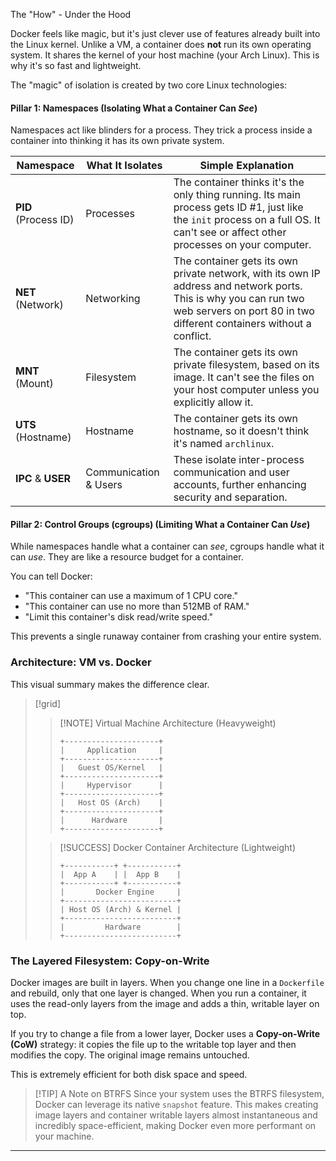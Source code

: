 The "How" - Under the Hood

Docker feels like magic, but it's just clever use of features already built into the Linux kernel. Unlike a VM, a container does **not** run its own operating system. It shares the kernel of your host machine (your Arch Linux). This is why it's so fast and lightweight.

The "magic" of isolation is created by two core Linux technologies:

#### Pillar 1: Namespaces (Isolating What a Container Can *See*)

Namespaces act like blinders for a process. They trick a process inside a container into thinking it has its own private system.

| Namespace | What It Isolates | Simple Explanation |
|---|---|---|
| **PID** (Process ID) | Processes | The container thinks it's the only thing running. Its main process gets ID #1, just like the `init` process on a full OS. It can't see or affect other processes on your computer. |
| **NET** (Network) | Networking | The container gets its own private network, with its own IP address and network ports. This is why you can run two web servers on port 80 in two different containers without a conflict. |
| **MNT** (Mount) | Filesystem | The container gets its own private filesystem, based on its image. It can't see the files on your host computer unless you explicitly allow it. |
| **UTS** (Hostname) | Hostname | The container gets its own hostname, so it doesn't think it's named `archlinux`. |
| **IPC** & **USER** | Communication & Users | These isolate inter-process communication and user accounts, further enhancing security and separation. |

#### Pillar 2: Control Groups (cgroups) (Limiting What a Container Can *Use*)

While namespaces handle what a container can *see*, cgroups handle what it can *use*. They are like a resource budget for a container.

You can tell Docker:
*   "This container can use a maximum of 1 CPU core."
*   "This container can use no more than 512MB of RAM."
*   "Limit this container's disk read/write speed."

This prevents a single runaway container from crashing your entire system.

### Architecture: VM vs. Docker

This visual summary makes the difference clear.

> [!grid]
>
> > [!NOTE] Virtual Machine Architecture (Heavyweight)
> > ```
> > +---------------------+
> > |     Application     |
> > +---------------------+
> > |   Guest OS/Kernel   |
> > +---------------------+
> > |     Hypervisor      |
> > +---------------------+
> > |   Host OS (Arch)    |
> > +---------------------+
> > |      Hardware       |
> > +---------------------+
> > ```
>
> > [!SUCCESS] Docker Container Architecture (Lightweight)
> > ```
> > +-----------+ +-----------+
> > |  App A    | |  App B    |
> > +-----------+ +-----------+
> > |       Docker Engine     |
> > +-------------------------+
> > | Host OS (Arch) & Kernel |
> > +-------------------------+
> > |         Hardware        |
> > +-------------------------+
> > ```

### The Layered Filesystem: Copy-on-Write

Docker images are built in layers. When you change one line in a `Dockerfile` and rebuild, only that one layer is changed. When you run a container, it uses the read-only layers from the image and adds a thin, writable layer on top.

If you try to change a file from a lower layer, Docker uses a **Copy-on-Write (CoW)** strategy: it copies the file up to the writable top layer and then modifies the copy. The original image remains untouched.

This is extremely efficient for both disk space and speed.

> [!TIP] A Note on BTRFS
> Since your system uses the BTRFS filesystem, Docker can leverage its native `snapshot` feature. This makes creating image layers and container writable layers almost instantaneous and incredibly space-efficient, making Docker even more performant on your machine.

---
